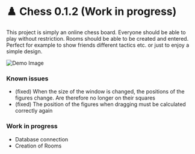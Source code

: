 # ♟️ Chess 0.1.2 (Work in progress)

This project is simply an online chess board. Everyone should be able to play without restriction. Rooms should be able to be created and entered. Perfect for example to show friends different tactics etc. or just to enjoy a simple design.

![Demo Image](https://github.com/user-attachments/assets/18862a80-d3df-4097-bef1-5a78751ad641)

### Known issues
- (fixed) When the size of the window is changed, the positions of the figures change. Are therefore no longer on their squares
- (fixed) The position of the figures when dragging must be calculated correctly again

### Work in progress
- Database connection
- Creation of Rooms
